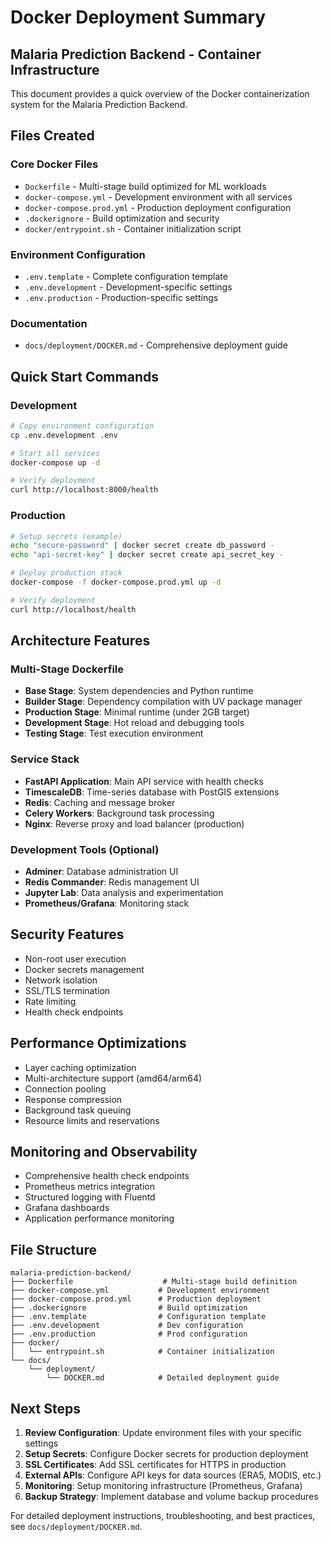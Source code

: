 # Docker Deployment Summary

## Malaria Prediction Backend - Container Infrastructure

This document provides a quick overview of the Docker containerization system for the Malaria Prediction Backend.

## Files Created

### Core Docker Files
- `Dockerfile` - Multi-stage build optimized for ML workloads
- `docker-compose.yml` - Development environment with all services
- `docker-compose.prod.yml` - Production deployment configuration
- `.dockerignore` - Build optimization and security
- `docker/entrypoint.sh` - Container initialization script

### Environment Configuration
- `.env.template` - Complete configuration template
- `.env.development` - Development-specific settings
- `.env.production` - Production-specific settings

### Documentation
- `docs/deployment/DOCKER.md` - Comprehensive deployment guide

## Quick Start Commands

### Development
```bash
# Copy environment configuration
cp .env.development .env

# Start all services
docker-compose up -d

# Verify deployment
curl http://localhost:8000/health
```

### Production
```bash
# Setup secrets (example)
echo "secure-password" | docker secret create db_password -
echo "api-secret-key" | docker secret create api_secret_key -

# Deploy production stack
docker-compose -f docker-compose.prod.yml up -d

# Verify deployment
curl http://localhost/health
```

## Architecture Features

### Multi-Stage Dockerfile
- **Base Stage**: System dependencies and Python runtime
- **Builder Stage**: Dependency compilation with UV package manager
- **Production Stage**: Minimal runtime (under 2GB target)
- **Development Stage**: Hot reload and debugging tools
- **Testing Stage**: Test execution environment

### Service Stack
- **FastAPI Application**: Main API service with health checks
- **TimescaleDB**: Time-series database with PostGIS extensions
- **Redis**: Caching and message broker
- **Celery Workers**: Background task processing
- **Nginx**: Reverse proxy and load balancer (production)

### Development Tools (Optional)
- **Adminer**: Database administration UI
- **Redis Commander**: Redis management UI
- **Jupyter Lab**: Data analysis and experimentation
- **Prometheus/Grafana**: Monitoring stack

## Security Features
- Non-root user execution
- Docker secrets management
- Network isolation
- SSL/TLS termination
- Rate limiting
- Health check endpoints

## Performance Optimizations
- Layer caching optimization
- Multi-architecture support (amd64/arm64)
- Connection pooling
- Response compression
- Background task queuing
- Resource limits and reservations

## Monitoring and Observability
- Comprehensive health check endpoints
- Prometheus metrics integration
- Structured logging with Fluentd
- Grafana dashboards
- Application performance monitoring

## File Structure
```
malaria-prediction-backend/
├── Dockerfile                    # Multi-stage build definition
├── docker-compose.yml           # Development environment
├── docker-compose.prod.yml      # Production deployment
├── .dockerignore                # Build optimization
├── .env.template                # Configuration template
├── .env.development             # Dev configuration
├── .env.production              # Prod configuration
├── docker/
│   └── entrypoint.sh            # Container initialization
└── docs/
    └── deployment/
        └── DOCKER.md            # Detailed deployment guide
```

## Next Steps

1. **Review Configuration**: Update environment files with your specific settings
2. **Setup Secrets**: Configure Docker secrets for production deployment
3. **SSL Certificates**: Add SSL certificates for HTTPS in production
4. **External APIs**: Configure API keys for data sources (ERA5, MODIS, etc.)
5. **Monitoring**: Setup monitoring infrastructure (Prometheus, Grafana)
6. **Backup Strategy**: Implement database and volume backup procedures

For detailed deployment instructions, troubleshooting, and best practices, see `docs/deployment/DOCKER.md`.

